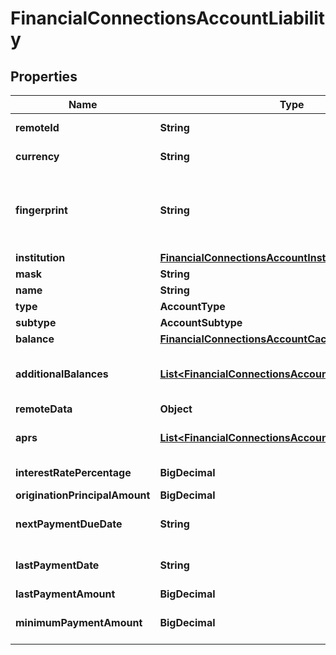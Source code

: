 

# FinancialConnectionsAccountLiability


## Properties

| Name | Type | Description | Notes |
|------------ | ------------- | ------------- | -------------|
|**remoteId** | **String** | Remote Id of the account, ie Plaid or Teller account id |  |
|**currency** | **String** | The ISO-4217 currency code of the account. |  |
|**fingerprint** | **String** | Uniquely identifies this account across all accounts for a single financial connection. Used for reconnection deduplication. See more information here: https://letsfuse.readme.io/docs/duplicate-accounts |  |
|**institution** | [**FinancialConnectionsAccountInstitution**](FinancialConnectionsAccountInstitution.md) |  |  [optional] |
|**mask** | **String** | The partial account number. |  [optional] |
|**name** | **String** | The account&#39;s name, ie &#39;My Checking&#39; |  |
|**type** | **AccountType** |  |  |
|**subtype** | **AccountSubtype** |  |  [optional] |
|**balance** | [**FinancialConnectionsAccountCachedBalance**](FinancialConnectionsAccountCachedBalance.md) |  |  |
|**additionalBalances** | [**List&lt;FinancialConnectionsAccountCachedBalance&gt;**](FinancialConnectionsAccountCachedBalance.md) | An array of additional balances. This may be used for investment type accounts where the user can have multiple balances across different currencies. |  [optional] |
|**remoteData** | **Object** |  |  |
|**aprs** | [**List&lt;FinancialConnectionsAccountLiabilityAllOfAprs&gt;**](FinancialConnectionsAccountLiabilityAllOfAprs.md) | The various interest rates that apply to the account. If APR data is not available, this array will be empty. |  [optional] |
|**interestRatePercentage** | **BigDecimal** | The interest rate on the loan as a percentage. |  [optional] |
|**originationPrincipalAmount** | **BigDecimal** | The original principal balance of the loan. |  [optional] |
|**nextPaymentDueDate** | **String** | The due date for the next payment. The due date is null if a payment is not expected. |  [optional] |
|**lastPaymentDate** | **String** | The date of the last payment. Dates are returned in an ISO 8601 format (YYYY-MM-DD). |  [optional] |
|**lastPaymentAmount** | **BigDecimal** | The amount of the last payment. |  [optional] |
|**minimumPaymentAmount** | **BigDecimal** | The minimum payment required for an account. This can apply to any debt account. |  [optional] |




